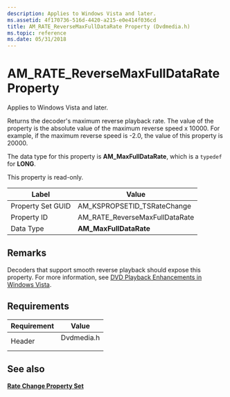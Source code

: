 ```yaml
---
description: Applies to Windows Vista and later.
ms.assetid: 4f170736-516d-4420-a215-e0e414f036cd
title: AM_RATE_ReverseMaxFullDataRate Property (Dvdmedia.h)
ms.topic: reference
ms.date: 05/31/2018
---
```


# AM\_RATE\_ReverseMaxFullDataRate Property

Applies to Windows Vista and later.

Returns the decoder's maximum reverse playback rate. The value of the property is the absolute value of the maximum reverse speed x 10000. For example, if the maximum reverse speed is -2.0, the value of this property is 20000.

The data type for this property is **AM\_MaxFullDataRate**, which is a `typedef` for **LONG**.

This property is read-only.



| Label | Value |
|-------------------|----------------------------------|
| Property Set GUID | AM\_KSPROPSETID\_TSRateChange    |
| Property ID       | AM\_RATE\_ReverseMaxFullDataRate |
| Data Type         | **AM\_MaxFullDataRate**          |



 

## Remarks

Decoders that support smooth reverse playback should expose this property. For more information, see [DVD Playback Enhancements in Windows Vista](dvd-playback-enhancements-in-windows-vista.md).

## Requirements



| Requirement | Value |
|-------------------|---------------------------------------------------------------------------------------|
| Header<br/> | <dl> <dt>Dvdmedia.h</dt> </dl> |



## See also

<dl> <dt>

[**Rate Change Property Set**](rate-change-property-set.md)
</dt> </dl>

 

 




